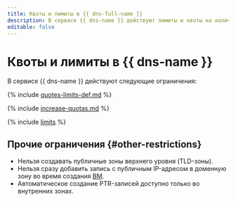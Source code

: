 ```yaml
---
title: Квоты и лимиты в {{ dns-full-name }}
description: В сервисе {{ dns-name }} действуют лимиты и квоты на количество зон в одном облаке, количество наборов записей в одном облаке, количество наборов записей в одной зоне. Более подробно об ограничениях в сервисе вы узнаете из данной статьи.
editable: false
---
```


# Квоты и лимиты в {{ dns-name }}

В сервисе {{ dns-name }} действуют следующие ограничения:

{% include [quotes-limits-def.md](../../_includes/quotes-limits-def.md) %}

{% include [increase-quotas.md](../../_includes/increase-quotas.md) %}

{% include [limits](../../_includes/cloud-dns-limits.md) %}

## Прочие ограничения {#other-restrictions}

* Нельзя создавать публичные зоны верхнего уровня (TLD-зоны).
* Нельзя сразу добавить запись с публичным IP-адресом в доменную зону во время создания [ВМ](../../glossary/vm.md).
* Автоматическое создание PTR-записей доступно только во внутренних зонах.